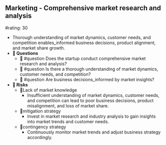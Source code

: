 ## Marketing - Comprehensive market research and analysis
#rating: 30
- Thorough understanding of market dynamics, customer needs, and competition enables_informed business decisions, product alignment, and market share growth.
- **💭 Questions**
  - 💭 #question Does the startup conduct comprehensive market research and analysis?
  - 💭 #question Is there a thorough understanding of market dynamics, customer needs, and competition?
  - 💭 #question Are business decisions_informed by market insights?
- **🚨 Risks**
  - 🚨Lack of market knowledge
    - Insufficient understanding of market dynamics, customer needs, and competition can lead to poor business decisions, product misalignment, and loss of market share.
  - 🚨mitigation strategy
    - Invest in market research and industry analysis to gain insights into market trends and customer needs.
  - 🚨contingency strategy
    - Continuously monitor market trends and adjust business strategy accordingly.


